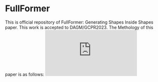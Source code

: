 # FullFormer
This is official repository of FullFormer: Generating Shapes Inside Shapes paper. This work is accepted to DAGM/GCPR2023.
The Methology of this paper is as follows:
![alt text](https://github.com/TejaswiniMedi/FullFormer/blob/main/method1.pdf)
